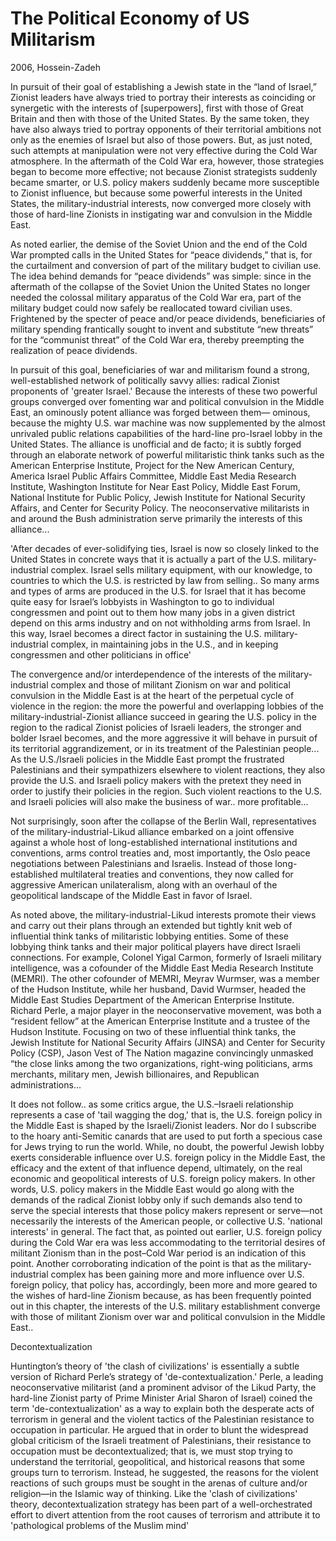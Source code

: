 # The Political Economy of US Militarism

2006, Hossein-Zadeh

In pursuit of their goal of establishing a Jewish state in the “land
of Israel,” Zionist leaders have always tried to portray their
interests as coinciding or synergetic with the interests of
[superpowers], first with those of Great Britain and then with those
of the United States. By the same token, they have also always tried
to portray opponents of their territorial ambitions not only as the
enemies of Israel but also of those powers. But, as just noted, such
attempts at manipulation were not very effective during the Cold War
atmosphere. In the aftermath of the Cold War era, however, those
strategies began to become more effective; not because Zionist
strategists suddenly became smarter, or U.S. policy makers suddenly
became more susceptible to Zionist influence, but because some
powerful interests in the United States, the military-industrial
interests, now converged more closely with those of hard-line Zionists
in instigating war and convulsion in the Middle East.

As noted earlier, the demise of the Soviet Union and the end of the
Cold War prompted calls in the United States for “peace dividends,”
that is, for the curtailment and conversion of part of the military
budget to civilian use. The idea behind demands for “peace dividends”
was simple: since in the aftermath of the collapse of the Soviet Union
the United States no longer needed the colossal military apparatus of
the Cold War era, part of the military budget could now safely be
reallocated toward civilian uses. Frightened by the specter of peace
and/or peace dividends, beneficiaries of military spending frantically
sought to invent and substitute “new threats” for the “communist
threat” of the Cold War era, thereby preempting the realization of
peace dividends.

In pursuit of this goal, beneficiaries of war and militarism found a
strong, well-established network of politically savvy allies: radical
Zionist proponents of 'greater Israel.' Because the interests of these
two powerful groups converged over fomenting war and political
convulsion in the Middle East, an ominously potent alliance was forged
between them— ominous, because the mighty U.S. war machine was now
supplemented by the almost unrivaled public relations capabilities of
the hard-line pro-Israel lobby in the United States. The alliance is
unofficial and de facto; it is subtly forged through an elaborate
network of powerful militaristic think tanks such as the American
Enterprise Institute, Project for the New American Century, America
Israel Public Affairs Committee, Middle East Media Research Institute,
Washington Institute for Near East Policy, Middle East Forum, National
Institute for Public Policy, Jewish Institute for National Security
Affairs, and Center for Security Policy. The neoconservative
militarists in and around the Bush administration serve primarily the
interests of this alliance...

'After decades of ever-solidifying ties, Israel is now so closely
linked to the United States in concrete ways that it is actually a
part of the U.S. military-industrial complex. Israel sells military
equipment, with our knowledge, to countries to which the U.S. is
restricted by law from selling.. So many arms and types of arms are
produced in the U.S. for Israel that it has become quite easy for
Israel’s lobbyists in Washington to go to individual congressmen and
point out to them how many jobs in a given district depend on this
arms industry and on not withholding arms from Israel. In this way,
Israel becomes a direct factor in sustaining the
U.S. military-industrial complex, in maintaining jobs in the U.S., and
in keeping congressmen and other politicians in office'

The convergence and/or interdependence of the interests of the
military-industrial complex and those of militant Zionism on war and
political convulsion in the Middle East is at the heart of the
perpetual cycle of violence in the region: the more the powerful and
overlapping lobbies of the military-industrial-Zionist alliance
succeed in gearing the U.S. policy in the region to the radical
Zionist policies of Israeli leaders, the stronger and bolder Israel
becomes, and the more aggressive it will behave in pursuit of its
territorial aggrandizement, or in its treatment of the Palestinian
people... As the U.S./Israeli policies in the Middle East prompt the
frustrated Palestinians and their sympathizers elsewhere to violent
reactions, they also provide the U.S. and Israeli policy makers with
the pretext they need in order to justify their policies in the
region. Such violent reactions to the U.S. and Israeli policies will
also make the business of war.. more profitable...

Not surprisingly, soon after the collapse of the Berlin Wall,
representatives of the military-industrial-Likud alliance embarked on
a joint offensive against a whole host of long-established
international institutions and conventions, arms control treaties and,
most importantly, the Oslo peace negotiations between Palestinians and
Israelis. Instead of those long-established multilateral treaties and
conventions, they now called for aggressive American unilateralism,
along with an overhaul of the geopolitical landscape of the Middle
East in favor of Israel.

As noted above, the military-industrial-Likud interests promote their
views and carry out their plans through an extended but tightly knit
web of influential think tanks of militaristic lobbying entities. Some
of these lobbying think tanks and their major political players have
direct Israeli connections. For example, Colonel Yigal Carmon,
formerly of Israeli military intelligence, was a cofounder of the
Middle East Media Research Institute (MEMRI). The other cofounder of
MEMRI, Meyrav Wurmser, was a member of the Hudson Institute, while her
husband, David Wurmser, headed the Middle East Studies Department of
the American Enterprise Institute. Richard Perle, a major player in
the neoconservative movement, was both a “resident fellow” at the
American Enterprise Institute and a trustee of the Hudson Institute.
Focusing on two of these influential think tanks, the Jewish Institute
for National Security Affairs (JINSA) and Center for Security Policy
(CSP), Jason Vest of The Nation magazine convincingly unmasked “the
close links among the two organizations, right-wing politicians, arms
merchants, military men, Jewish billionaires, and Republican
administrations...

<a name='tail'></a>

It does not follow.. as some critics argue, the U.S.–Israeli
relationship represents a case of 'tail wagging the dog,' that is, the
U.S. foreign policy in the Middle East is shaped by the
Israeli/Zionist leaders. Nor do I subscribe to the hoary anti-Semitic
canards that are used to put forth a specious case for Jews trying to
run the world. While, no doubt, the powerful Jewish lobby exerts
considerable influence over U.S. foreign policy in the Middle East,
the efficacy and the extent of that influence depend, ultimately, on
the real economic and geopolitical interests of U.S. foreign policy
makers. In other words, U.S. policy makers in the Middle East would go
along with the demands of the radical Zionist lobby only if such
demands also tend to serve the special interests that those policy
makers represent or serve—not necessarily the interests of the
American people, or collective U.S. 'national interests' in
general. The fact that, as pointed out earlier, U.S. foreign policy
during the Cold War era was less accommodating to the territorial
desires of militant Zionism than in the post–Cold War period is an
indication of this point. Another corroborating indication of the
point is that as the military-industrial complex has been gaining more
and more influence over U.S. foreign policy, that policy has,
accordingly, been more and more geared to the wishes of hard-line
Zionism because, as has been frequently pointed out in this chapter,
the interests of the U.S.  military establishment converge with those
of militant Zionism over war and political convulsion in the Middle
East..

<a name='decontext'></a>

Decontextualization

Huntington’s theory of 'the clash of civilizations' is essentially a
subtle version of Richard Perle’s strategy of 'de-contextualization.'
Perle, a leading neoconservative militarist (and a prominent advisor
of the Likud Party, the hard-line Zionist party of Prime Minister
Arial Sharon of Israel) coined the term 'de-contextualization' as a
way to explain both the desperate acts of terrorism in general and the
violent tactics of the Palestinian resistance to occupation in
particular. He argued that in order to blunt the widespread global
criticism of the Israeli treatment of Palestinians, their resistance
to occupation must be decontextualized; that is, we must stop trying
to understand the territorial, geopolitical, and historical reasons
that some groups turn to terrorism. Instead, he suggested, the reasons
for the violent reactions of such groups must be sought in the arenas
of culture and/or religion—in the Islamic way of thinking. Like the
'clash of civilizations' theory, decontextualization strategy has been
part of a well-orchestrated effort to divert attention from the root
causes of terrorism and attribute it to 'pathological problems of the
Muslim mind'